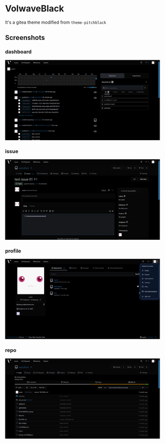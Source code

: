 # VolwaveBlack

It's a gitea theme modified from `theme-pitchblack`

## Screenshots

### dashboard
![img](screenshot/dashboard.png)
### issue
![img](screenshot/issue.png)
### profile
![img](screenshot/profile.png)
### repo
![img](screenshot/repo.png)

